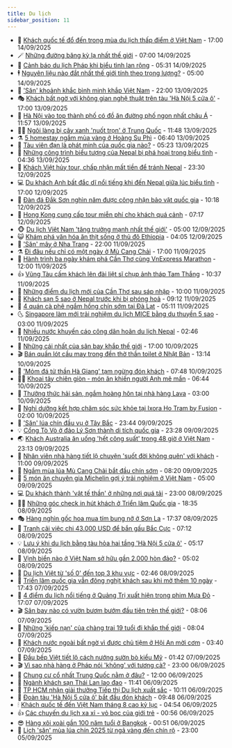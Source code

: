 ```yaml
---
title: Du lịch
sidebar_position: 11
---
```


<!-- vnexpress-du-lich:START -->
- 💂 [Khách quốc tế đổ đến trong mùa du lịch thấp điểm ở Việt Nam](https://vnexpress.net/khach-quoc-te-do-den-trong-mua-du-lich-thap-diem-o-viet-nam-4937770.html) - 17:00 14/09/2025
- 🪄 [Những đường băng kỳ lạ nhất thế giới](https://vnexpress.net/nhung-duong-bang-ky-la-nhat-the-gioi-4938743.html) - 07:00 14/09/2025
- 🦅 [Cảnh báo du lịch Pháp khi biểu tình lan rộng](https://vnexpress.net/canh-bao-du-lich-phap-khi-bieu-tinh-lan-rong-4938837.html) - 05:31 14/09/2025
- 🕴 [Nguyên liệu nào đắt nhất thế giới tính theo trọng lượng?](https://vnexpress.net/nguyen-lieu-nao-dat-nhat-the-gioi-tinh-theo-trong-luong-4938762.html) - 05:00 14/09/2025
- 👀 [&#39;Săn&#39; khoảnh khắc bình minh khắp Việt Nam](https://vnexpress.net/san-khoanh-khac-binh-minh-khap-viet-nam-4937401.html) - 22:00 13/09/2025
- 🎭 [Khách bất ngờ với không gian nghệ thuật trên tàu &#39;Hà Nội 5 cửa ô&#39;](https://vnexpress.net/khach-bat-ngo-voi-khong-gian-nghe-thuat-tren-tau-ha-noi-5-cua-o-4938532.html) - 17:00 13/09/2025
- 🦒 [Hà Nội vào top thành phố có đồ ăn đường phố ngon nhất châu Á](https://vnexpress.net/ha-noi-vao-top-thanh-pho-co-do-an-duong-pho-ngon-nhat-chau-a-4938602.html) - 11:57 13/09/2025
- 👨‍🏫 [Ngôi làng bị cây xanh &#39;nuốt trọn&#39; ở Trung Quốc](https://vnexpress.net/ngoi-lang-bi-cay-xanh-nuot-tron-o-trung-quoc-4938657.html) - 11:48 13/09/2025
- ⚗️ [5 homestay ngắm mùa vàng ở Hoàng Su Phì](https://vnexpress.net/5-homestay-ngam-mua-vang-o-hoang-su-phi-4938247.html) - 06:40 13/09/2025
- 🥸 [Tàu viên đạn là phát minh của quốc gia nào?](https://vnexpress.net/tau-vien-dan-la-phat-minh-cua-quoc-gia-nao-4937698.html) - 05:23 13/09/2025
- 🤠 [Những công trình biểu tượng của Nepal bị phá hoại trong biểu tình](https://vnexpress.net/nhung-cong-trinh-bieu-tuong-cua-nepal-bi-pha-hoai-trong-bieu-tinh-4938030.html) - 04:36 13/09/2025
- 🚀 [Khách Việt hủy tour, chấp nhận mất tiền để tránh Nepal](https://vnexpress.net/khach-viet-huy-tour-chap-nhan-mat-tien-de-tranh-nepal-4938274.html) - 23:30 12/09/2025
- 💻 [Du khách Anh bất đắc dĩ nổi tiếng khi đến Nepal giữa lúc biểu tình](https://vnexpress.net/du-khach-anh-bat-dac-di-noi-tieng-khi-den-nepal-giua-luc-bieu-tinh-4938426.html) - 17:00 12/09/2025
- 💼 [Đàn đá Đắk Sơn nghìn năm được công nhận bảo vật quốc gia](https://vnexpress.net/dan-da-dak-son-nghin-nam-duoc-cong-nhan-bao-vat-quoc-gia-4938256.html) - 10:18 12/09/2025
- 🤡 [Hong Kong cung cấp tour miễn phí cho khách quá cảnh](https://vnexpress.net/hong-kong-cung-cap-tour-mien-phi-cho-khach-qua-canh-4938125.html) - 07:17 12/09/2025
- 🐵 [Du lịch Việt Nam &#39;tăng trưởng mạnh nhất thế giới&#39;](https://vnexpress.net/du-lich-viet-nam-tang-truong-manh-nhat-the-gioi-4938099.html) - 05:00 12/09/2025
- 😺 [Khám phá văn hóa ăn thịt sống ở thủ đô Ethiopia](https://vnexpress.net/kham-pha-van-hoa-an-thit-song-o-thu-do-ethiopia-4937396.html) - 04:05 12/09/2025
- 🌈 [&#39;Săn&#39; mây ở Nha Trang](https://vnexpress.net/san-may-o-nha-trang-4937886.html) - 22:00 11/09/2025
- ⚗️ [Đi đâu nếu chỉ có một ngày ở Mù Cang Chải](https://vnexpress.net/di-dau-neu-chi-co-mot-ngay-o-mu-cang-chai-4937703.html) - 17:00 11/09/2025
- 👀 [Hành trình ba ngày khám phá Cần Thơ cùng VnExpress Marathon](https://vnexpress.net/hanh-trinh-ba-ngay-kham-pha-can-tho-cung-vnexpress-marathon-4936984.html) - 12:00 11/09/2025
- 👍 [Vũng Tàu cấm khách lên đài liệt sĩ chụp ảnh tháp Tam Thắng](https://vnexpress.net/vung-tau-cam-khach-len-dai-liet-si-chup-anh-thap-tam-thang-4937860.html) - 10:37 11/09/2025
- 💄 [Những điểm du lịch mới của Cần Thơ sau sáp nhập](https://vnexpress.net/nhung-diem-du-lich-moi-cua-can-tho-sau-sap-nhap-4936982.html) - 10:00 11/09/2025
- 🥷 [Khách sạn 5 sao ở Nepal trước khi bị phóng hoả](https://vnexpress.net/khach-san-5-sao-o-nepal-truoc-khi-bi-phong-hoa-4937868.html) - 09:12 11/09/2025
- 📝 [4 quán cà phê ngắm hồng chín sớm tại Đà Lạt](https://vnexpress.net/4-quan-ca-phe-ngam-hong-chin-som-tai-da-lat-4937550.html) - 05:11 11/09/2025
- 🌜 [Singapore làm mới trải nghiệm du lịch MICE bằng du thuyền 5 sao](https://vnexpress.net/singapore-lam-moi-trai-nghiem-du-lich-mice-bang-du-thuyen-5-sao-4935202.html) - 03:00 11/09/2025
- 📝 [Nhiều nước khuyến cáo công dân hoãn du lịch Nepal](https://vnexpress.net/nhieu-nuoc-khuyen-cao-cong-dan-hoan-du-lich-nepal-4937693.html) - 02:46 11/09/2025
- 🧰 [Những cái nhất của sân bay khắp thế giới](https://vnexpress.net/nhung-cai-nhat-cua-san-bay-khap-the-gioi-4936769.html) - 17:00 10/09/2025
- 🎬 [Bán quần lót cầu may trong đền thờ thần toilet ở Nhật Bản](https://vnexpress.net/ban-quan-lot-cau-may-trong-den-tho-than-toilet-o-nhat-ban-4937348.html) - 13:14 10/09/2025
- 🧐 [&#39;Mỏm đá tử thần Hà Giang&#39; tạm ngừng đón khách](https://vnexpress.net/mom-da-tu-than-ha-giang-tam-ngung-don-khach-4937451.html) - 07:48 10/09/2025
- 👨‍🏫 [Khoai tây chiên giòn - món ăn khiến người Anh mê mẩn](https://vnexpress.net/khoai-tay-chien-gion-mon-an-khien-nguoi-anh-me-man-4937343.html) - 06:44 10/09/2025
- 🦣 [Thưởng thức hải sản, ngắm hoàng hôn tại nhà hàng Lava](https://vnexpress.net/thuong-thuc-hai-san-ngam-hoang-hon-tai-nha-hang-lava-4933021.html) - 03:00 10/09/2025
- 🌋 [Nghỉ dưỡng kết hợp chăm sóc sức khỏe tại Ixora Ho Tram by Fusion](https://vnexpress.net/nghi-duong-ket-hop-cham-soc-suc-khoe-tai-ixora-ho-tram-by-fusion-4936618.html) - 02:00 10/09/2025
- 🦄 [&#39;Săn&#39; lúa chín đầu vụ ở Tây Bắc](https://vnexpress.net/san-lua-chin-dau-vu-o-tay-bac-4937030.html) - 23:44 09/09/2025
- 💡 [Cổng Tò Vò ở đảo Lý Sơn thành di tích quốc gia](https://vnexpress.net/cong-to-vo-o-dao-ly-son-thanh-di-tich-quoc-gia-4937200.html) - 23:28 09/09/2025
- 🌏 [Khách Australia ăn uống &#39;hết công suất&#39; trong 48 giờ ở Việt Nam](https://vnexpress.net/khach-australia-an-uong-het-cong-suat-trong-48-gio-o-viet-nam-4936782.html) - 23:13 09/09/2025
- 💂 [Nhân viên nhà hàng tiết lộ chuyện &#39;suốt đời không quên&#39; với khách](https://vnexpress.net/nhan-vien-nha-hang-tiet-lo-chuyen-suot-doi-khong-quen-voi-khach-4936547.html) - 11:00 09/09/2025
- 🤩 [Ngắm mùa lúa Mù Cang Chải bắt đầu chín sớm](https://vnexpress.net/ngam-mua-lua-mu-cang-chai-bat-dau-chin-som-4935539.html) - 08:20 09/09/2025
- 💪 [5 món ăn chuyên gia Michelin gợi ý trải nghiệm ở Việt Nam](https://vnexpress.net/5-mon-an-chuyen-gia-michelin-goi-y-trai-nghiem-o-viet-nam-4936309.html) - 05:00 09/09/2025
- 💻 [Du khách thành &#39;vật tế thần&#39; ở những nơi quá tải](https://vnexpress.net/du-khach-thanh-vat-te-than-o-nhung-noi-qua-tai-4936329.html) - 23:00 08/09/2025
- 🧑‍💻 [Những góc check in hút khách ở Triển lãm Quốc gia](https://vnexpress.net/nhung-goc-check-in-hut-khach-o-trien-lam-quoc-gia-4936544.html) - 18:35 08/09/2025
- 🎭 [Hàng nghìn gốc hoa mua tím bung nở ở Sơn La](https://vnexpress.net/hang-nghin-goc-hoa-mua-tim-bung-no-o-son-la-4936531.html) - 17:37 08/09/2025
- 🧐 [Tranh cãi việc chi 43.000 USD để bắn gấu Bắc Cực](https://vnexpress.net/tranh-cai-viec-chi-43-000-usd-de-ban-gau-bac-cuc-4936413.html) - 07:12 08/09/2025
- 💡 [Lưu ý khi du lịch bằng tàu hỏa hai tầng &#39;Hà Nội 5 cửa ô&#39;](https://vnexpress.net/luu-y-khi-du-lich-bang-tau-hoa-hai-tang-ha-noi-5-cua-o-4936313.html) - 05:17 08/09/2025
- 🌊 [Vịnh biển nào ở Việt Nam sở hữu gần 2.000 hòn đảo?](https://vnexpress.net/vinh-bien-nao-o-viet-nam-so-huu-gan-2-000-hon-dao-4936455.html) - 05:02 08/09/2025
- 🎃 [Du lịch Việt từ &#39;số 0&#39; đến top 3 khu vực](https://vnexpress.net/du-lich-viet-tu-so-0-den-top-3-khu-vuc-4932801.html) - 02:46 08/09/2025
- 🧠 [Triển lãm quốc gia vẫn đông nghịt khách sau khi mở thêm 10 ngày](https://vnexpress.net/trien-lam-quoc-gia-van-dong-nghit-khach-sau-khi-mo-them-10-ngay-4936241.html) - 17:43 07/09/2025
- 💄 [4 điểm du lịch nổi tiếng ở Quảng Trị xuất hiện trong phim Mưa Đỏ](https://vnexpress.net/4-diem-du-lich-noi-tieng-o-quang-tri-xuat-hien-trong-phim-mua-do-4935886.html) - 17:07 07/09/2025
- 🎬 [Sân bay nào có vườn bươm bướm đầu tiên trên thế giới?](https://vnexpress.net/san-bay-nao-co-vuon-buom-buom-dau-tien-tren-the-gioi-4936108.html) - 08:06 07/09/2025
- 🐻 [Những &#39;kiếp nạn&#39; của chàng trai 19 tuổi đi khắp thế giới](https://vnexpress.net/nhung-kiep-nan-cua-chang-trai-19-tuoi-di-khap-the-gioi-4936165.html) - 08:04 07/09/2025
- 🌝 [Khách nước ngoài bất ngờ vì được chủ tiệm ở Hội An mời cơm](https://vnexpress.net/khach-nuoc-ngoai-bat-ngo-vi-duoc-chu-tiem-o-hoi-an-moi-com-4936091.html) - 03:40 07/09/2025
- 🤩 [Đầu bếp Việt tiết lộ cách nướng sườn bò kiểu Mỹ](https://vnexpress.net/dau-bep-viet-tiet-lo-cach-nuong-suon-bo-kieu-my-4936076.html) - 01:42 07/09/2025
- 🎬 [Vì sao nhà hàng ở Pháp nói &#39;không&#39; với tương cà?](https://vnexpress.net/vi-sao-nha-hang-o-phap-noi-khong-voi-tuong-ca-4935653.html) - 23:00 06/09/2025
- 🦩 [Chung cư cổ nhất Trung Quốc nằm ở đâu?](https://vnexpress.net/chung-cu-co-nhat-trung-quoc-nam-o-dau-4935941.html) - 12:00 06/09/2025
- 🦍 [Ngành khách sạn Thái Lan lao đao](https://vnexpress.net/nganh-khach-san-thai-lan-lao-dao-4935977.html) - 11:41 06/09/2025
- 👀 [TP HCM nhận giải thưởng Tiếp thị Du lịch xuất sắc](https://vnexpress.net/tp-hcm-nhan-giai-thuong-tiep-thi-du-lich-xuat-sac-4935968.html) - 10:11 06/09/2025
- 🧰 [Đoàn tàu &#39;Hà Nội 5 cửa ô&#39; bắt đầu đón khách](https://vnexpress.net/doan-tau-ha-noi-5-cua-o-bat-dau-don-khach-4935965.html) - 09:48 06/09/2025
- 🕯 [Khách quốc tế đến Việt Nam tháng 8 cao kỷ lục](https://vnexpress.net/khach-quoc-te-den-viet-nam-thang-8-cao-ky-luc-4935808.html) - 04:54 06/09/2025
- 👍 [Các chuyến du lịch xa xỉ - vỏ bọc của giới trẻ](https://vnexpress.net/cac-chuyen-du-lich-xa-xi-vo-boc-cua-gioi-tre-4935641.html) - 00:56 06/09/2025
- 😎 [Hàng xôi xoài gần 100 năm tuổi ở Bangkok](https://vnexpress.net/hang-xoi-xoai-gan-100-nam-tuoi-o-bangkok-4935069.html) - 00:51 06/09/2025
- 🐘 [Lịch &#39;săn&#39; mùa lúa chín 2025 từ ngả vàng đến chín rộ](https://vnexpress.net/lich-san-mua-lua-chin-2025-tu-nga-vang-den-chin-ro-4934855.html) - 23:00 05/09/2025<!-- vnexpress-du-lich:END -->
